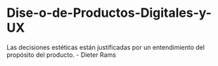 # Dise-o-de-Productos-Digitales-y-UX

Las decisiones estéticas están justificadas por un entendimiento del propósito del producto. - Dieter Rams
